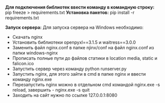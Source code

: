 ****Для подключения библиотек ввести команду в командную строку:****
pip freeze > requirements.txt
****Установка пакетов:****
pip install -r requirements.txt

****Запуск сервера:****
Для запуска сервера на Windows необходимо:
- Скачать nginx
- Установить библиотеки openpyxl==3.1.5 и waitress==3.0.0
- Заменить файл nginx.conf в папке njinx/conf на файл nginx.conf из папки windows-nginx
- Прописать полные пути до файлов статики в location media, static и falicon.ico
- Запустить сервер через команду python runserver.py
- Запустить nginx, для этого зайти в cmd в папке nginx и ввести команду nginx.exe
- Перезапустить nginx можно в отдельном cmd командой nginx.exe -s reload, завершить - nginx.exe -s quit
- Заходить на сайт нужно по ссылке 127.0.0.1:8080